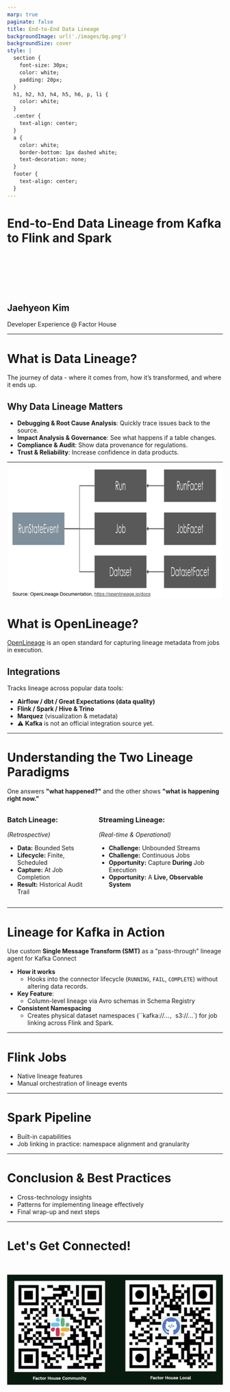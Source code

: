 ```yaml
---
marp: true
paginate: false
title: End-to-End Data Lineage
backgroundImage: url('./images/bg.png')
backgroundSize: cover
style: |
  section {
    font-size: 30px;
    color: white;
    padding: 20px;
  }
  h1, h2, h3, h4, h5, h6, p, li {
    color: white;
  }
  .center {
    text-align: center;
  }
  a {
    color: white;
    border-bottom: 1px dashed white;
    text-decoration: none;
  }
  footer {
    text-align: center;
  }
---
```


# End-to-End Data Lineage from Kafka to Flink and Spark

<br><br><br><br><br>

## Jaehyeon Kim
Developer Experience @ Factor House

---

# What is Data Lineage?

The journey of data - where it comes from, how it’s transformed, and where it ends up.

## Why Data Lineage Matters
- **Debugging & Root Cause Analysis**: Quickly trace issues back to the source.
- **Impact Analysis & Governance**: See what happens if a table changes.
- **Compliance & Audit**: Show data provenance for regulations.
- **Trust & Reliability**: Increase confidence in data products.

---

![bg right fit](./images/openlineage-model.png)

# What is OpenLineage?

[OpenLineage](https://openlineage.io/docs) is an open standard for capturing lineage metadata from jobs in execution.

## Integrations

Tracks lineage across popular data tools:

- **Airflow / dbt / Great Expectations (data quality)**
- **Flink / Spark / Hive & Trino**
- **Marquez** (visualization & metadata)
- ⚠️ **Kafka** is not an official integration source yet.

---

# Understanding the Two Lineage Paradigms

One answers **"what happened?"** and the other shows **"what is happening right now."**

<br>

<style>
.columns {
  display: grid;
  grid-template-columns: 1fr 1.5fr;
  gap: 2rem;
  text-align: left;
}
.columns h3 {
  margin-top: 0;
}
</style>

<div class="columns">
  <div>

  ### Batch Lineage:
  *(Retrospective)*

  - **Data:** Bounded Sets
  - **Lifecycle:** Finite, Scheduled
  - **Capture:** At Job Completion
  - **Result:** Historical Audit Trail

  </div>
  <div>

  ### Streaming Lineage:
  *(Real-time & Operational)*

  - **Challenge:** Unbounded Streams
  - **Challenge:** Continuous Jobs
  - **Opportunity:** Capture **During** Job Execution
  - **Opportunity:** A **Live, Observable System**

  </div>
</div>

---

# Lineage for Kafka in Action

Use custom **Single Message Transform (SMT)** as a "pass-through" lineage agent for Kafka Connect

- **How it works**
  - Hooks into the connector lifecycle (`RUNNING`, `FAIL`, `COMPLETE`) without altering data records.
- **Key Feature**:
  - Column-level lineage via Avro schemas in Schema Registry
- **Consistent Namespacing**
  - Creates physical dataset namespaces (``kafka://...`, `s3://...`) for job linking across Flink and Spark.

---

# Flink Jobs

- Native lineage features
- Manual orchestration of lineage events

---

# Spark Pipeline

- Built-in capabilities
- Job linking in practice: namespace alignment and granularity

---

# Conclusion & Best Practices

- Cross-technology insights
- Patterns for implementing lineage effectively
- Final wrap-up and next steps

---

# Let's Get Connected!

<br>

<div class="center">

![](./images/qr-codes.png)

</div>
